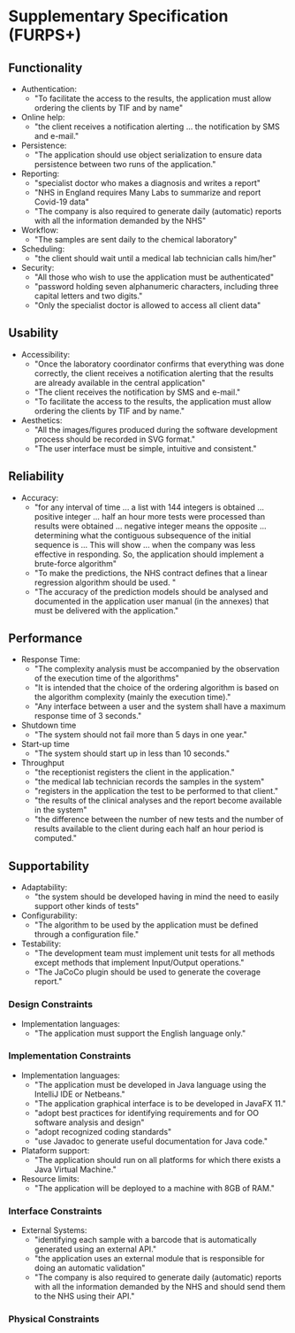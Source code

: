 # Supplementary Specification (FURPS+)

## Functionality


- Authentication:
    - "To facilitate the access to the results, the application must allow ordering the clients by TIF and by name"
- Online help:
    - "the client receives a notification alerting ...  the notification by SMS and e-mail."
- Persistence:
    - "The application should use object serialization to ensure data persistence between two runs of the application."
- Reporting:
    - "specialist doctor who makes a diagnosis and writes a report"
    - "NHS in England requires Many Labs to summarize and report Covid-19 data"
    - "The company is also required to generate daily (automatic) reports with all the information demanded by the NHS"
- Workflow:
    - "The samples are sent daily to the chemical laboratory"
- Scheduling:
    - "the client should wait until a medical lab technician calls him/her"
- Security:
    - "All those who wish to use the application must be authenticated"
    - "password holding seven alphanumeric characters, including three capital letters and two digits."
    - "Only the specialist doctor is allowed to access all client data"

## Usability

- Accessibility:
    - "Once the laboratory coordinator
      confirms that everything was done correctly, the client receives a notification alerting that the
      results are already available in the central application"
    - "The client receives the notification by SMS and e-mail."
    -    "To facilitate the access to the results, the application must allow ordering the clients by TIF and by
         name."
- Aesthetics:
    - "All the images/figures produced during the software development process should be recorded in SVG format."
    - "The user interface must be simple, intuitive and consistent."

## Reliability

- Accuracy:
    - "for any interval of time ...  a list with 144 integers is obtained ... positive integer ... half an hour more tests were processed than results were obtained ... negative integer means the opposite ...  determining what the contiguous subsequence of the initial sequence is ... This will show ... when the company was less effective in responding. So, the application should implement a brute-force algorithm"
    - "To make the predictions, the NHS contract defines that a linear regression algorithm should be used. "
    - "The accuracy of the prediction models should be analysed and
      documented in the application user manual (in the annexes) that must be delivered with the
      application."

## Performance

- Response Time:
    - "The complexity analysis must be accompanied by the observation of the execution time of the
      algorithms"
    - "It is intended that the choice of the ordering algorithm is based on the algorithm complexity
       (mainly the execution time)."
    - "Any interface between a user and the system shall have a maximum response time of 3 seconds."
- Shutdown time
    - "The system should not fail more than 5 days in one year."
- Start-up time
    - "The system should start up in less than 10 seconds."
- Throughput
    - "the receptionist registers the client in the application."
    - "the medical lab technician records the samples in the system"
    - "registers in the application the test to be performed to that client."
    - "the results of the clinical analyses and the report become available in the system"
    - "the difference between the number of new tests and the number of results available to the client during each half an hour period is computed."


## Supportability

- Adaptability:
    -  "the system should be developed having in mind the need to easily support other kinds of tests"
- Configurability:
    - "The algorithm to be used by the application must be defined through a configuration
      file."
- Testability:
    - "The development team must implement unit tests for all methods except methods that implement Input/Output operations."
    - "The JaCoCo plugin should be used to generate the coverage report."

### Design Constraints

- Implementation languages:
    - "The application must support the English language only."


### Implementation Constraints

- Implementation languages:
    - "The application must be developed in Java language using the IntelliJ IDE or Netbeans."
    - "The application graphical interface is to be developed in JavaFX 11."
    - "adopt best practices for identifying requirements and for OO software analysis and design"
    - "adopt recognized coding standards"
    - "use Javadoc to generate useful documentation for Java code."
- Plataform support:
    - "The application should run on all platforms for which there exists a Java Virtual Machine."
- Resource limits:
    - "The application will be deployed to a machine with 8GB of RAM."
  
### Interface Constraints

- External Systems:
    - "identifying each sample with a barcode that is automatically generated using an external API."
    - "the application uses an external module that is responsible for doing an automatic validation"
    - "The company is also required to generate daily (automatic) reports
      with all the information demanded by the NHS and should send them to the NHS using their API."


### Physical Constraints